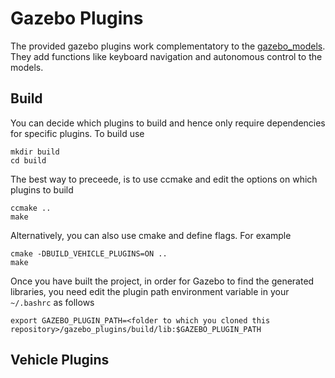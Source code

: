 # Gazebo Plugins

The provided gazebo plugins work complementatory to the [gazebo_models](https://github.com/mhubii/gazebo_models). They add functions like keyboard navigation and autonomous control to the models.

## Build

You can decide which plugins to build and hence only require dependencies for specific plugins. To build use

```
mkdir build
cd build
```

The best way to preceede, is to use ccmake and edit the options on which plugins to build

```
ccmake ..
make
```

Alternatively, you can also use cmake and define flags. For example

```
cmake -DBUILD_VEHICLE_PLUGINS=ON ..
make
```

Once you have built the project, in order for Gazebo to find the generated libraries, you need edit the plugin path environment variable in your `~/.bashrc` as follows

```
export GAZEBO_PLUGIN_PATH=<folder to which you cloned this repository>/gazebo_plugins/build/lib:$GAZEBO_PLUGIN_PATH
```

## Vehicle Plugins
